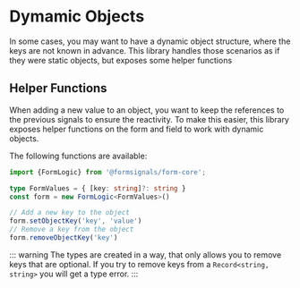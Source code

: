 # Dymamic Objects

In some cases, you may want to have a dynamic object structure, where the keys are not known in advance.
This library handles those scenarios as if they were static objects, but exposes some helper functions

## Helper Functions

When adding a new value to an object, you want to keep the references to the previous signals to ensure the reactivity.
To make this easier, this library exposes helper functions on the form and field to work with dynamic objects.

The following functions are available:

```ts
import {FormLogic} from '@formsignals/form-core';

type FormValues = { [key: string]?: string }
const form = new FormLogic<FormValues>()

// Add a new key to the object
form.setObjectKey('key', 'value')
// Remove a key from the object
form.removeObjectKey('key')
```

::: warning
The types are created in a way, that only allows you to remove keys that are optional.
If you try to remove keys from a `Record<string, string>` you will get a type error.
:::
